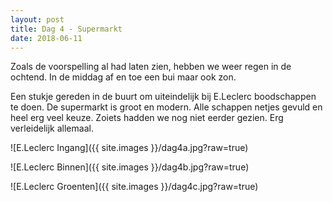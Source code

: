 ```yaml
---
layout: post
title: Dag 4 - Supermarkt
date: 2018-06-11
---
```

Zoals de voorspelling al had laten zien, hebben we weer regen in de ochtend. In de middag af en toe een bui maar ook zon.

Een stukje gereden in de buurt om uiteindelijk bij E.Leclerc boodschappen te doen. De supermarkt is groot en modern. Alle schappen netjes gevuld en heel erg veel keuze. Zoiets hadden we nog niet eerder gezien. Erg verleidelijk allemaal.

![E.Leclerc Ingang]({{ site.images }}/dag4a.jpg?raw=true)

![E.Leclerc Binnen]({{ site.images }}/dag4b.jpg?raw=true)

![E.Leclerc Groenten]({{ site.images }}/dag4c.jpg?raw=true)